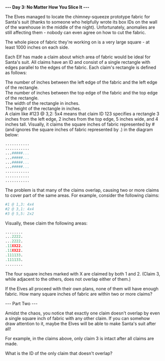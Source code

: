 __--- Day 3: No Matter How You Slice It ---__  
  
The Elves managed to locate the chimney-squeeze prototype fabric for Santa's suit (thanks to someone who helpfully wrote its box IDs on the wall of the warehouse in the middle of the night). Unfortunately, anomalies are still affecting them - nobody can even agree on how to cut the fabric.  
  
The whole piece of fabric they're working on is a very large square - at least 1000 inches on each side.  
  
Each Elf has made a claim about which area of fabric would be ideal for Santa's suit. All claims have an ID and consist of a single rectangle with edges parallel to the edges of the fabric. Each claim's rectangle is defined as follows:  
  
The number of inches between the left edge of the fabric and the left edge of the rectangle.  
The number of inches between the top edge of the fabric and the top edge of the rectangle.  
The width of the rectangle in inches.  
The height of the rectangle in inches.  
A claim like #123 @ 3,2: 5x4 means that claim ID 123 specifies a rectangle 3 inches from the left edge, 2 inches from the top edge, 5 inches wide, and 4 inches tall. Visually, it claims the square inches of fabric represented by # (and ignores the square inches of fabric represented by .) in the diagram below:  
  
```python  
...........  
...........  
...#####...  
...#####...  
...#####...  
...#####...  
...........  
...........  
...........  
```
The problem is that many of the claims overlap, causing two or more claims to cover part of the same areas. For example, consider the following claims:  
  
```python 
#1 @ 1,3: 4x4  
#2 @ 3,1: 4x4  
#3 @ 5,5: 2x2
```

Visually, these claim the following areas:  
  
```python 
........  
...2222.  
...2222.  
.11XX22.  
.11XX22.  
.111133.  
.111133.  
........  
```

The four square inches marked with X are claimed by both 1 and 2. (Claim 3, while adjacent to the others, does not overlap either of them.)  
  
If the Elves all proceed with their own plans, none of them will have enough fabric. How many square inches of fabric are within two or more claims?  
  
--- Part Two ---  
  
Amidst the chaos, you notice that exactly one claim doesn't overlap by even a single square inch of fabric with any other claim. If you can somehow draw attention to it, maybe the Elves will be able to make Santa's suit after all!  
  
For example, in the claims above, only claim 3 is intact after all claims are made.  
  
What is the ID of the only claim that doesn't overlap?
